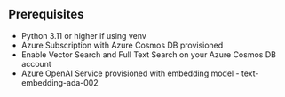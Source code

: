 ## Prerequisites
- Python 3.11 or higher if using venv
- Azure Subscription with Azure Cosmos DB provisioned
- Enable Vector Search and Full Text Search on your Azure Cosmos DB account
- Azure OpenAI Service provisioned with embedding model - text-embedding-ada-002